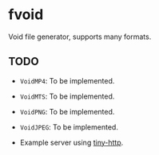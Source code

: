 # fvoid

Void file generator, supports many formats.

## TODO

- `VoidMP4`: To be implemented.

- `VoidMTS`: To be implemented.

- `VoidPNG`: To be implemented.

- `VoidJPEG`: To be implemented.

- Example server using [tiny-http](https://github.com/tiny-http/tiny-http).
